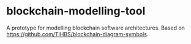 # blockchain-modelling-tool

A prototype for modelling blockchain software architectures.
Based on https://github.com/TIHBS/blockchain-diagram-symbols.
